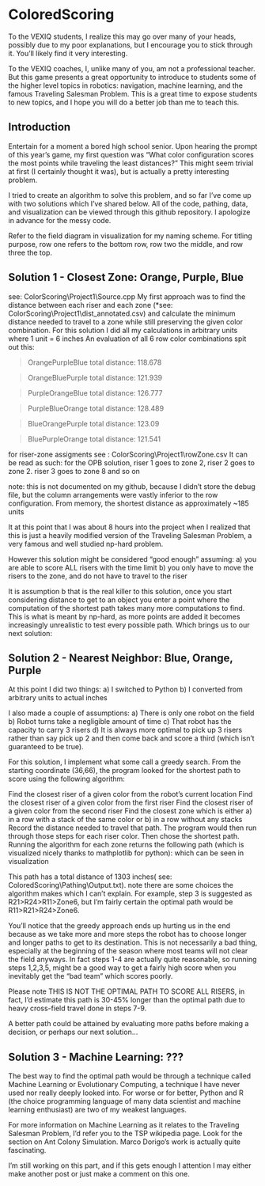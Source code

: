 # ColoredScoring
To the VEXIQ students, I realize this may go over many of your heads, possibly due to my poor explanations, but I encourage you to stick through it. You’ll likely find it very interesting.

To the VEXIQ coaches, I, unlike many of you, am not a professional teacher. But this game presents a great opportunity to introduce to students some of the higher level topics in robotics: navigation, machine learning, and the famous Traveling Salesman Problem. This is a great time to expose students to new topics, and I hope you will do a better job than me to teach this.
## Introduction
Entertain for a moment a bored high school senior. Upon hearing the prompt of this year’s game, my first question was “What color configuration scores the most points while traveling the least distances?” This might seem trivial at first (I certainly thought it was), but is actually a pretty interesting problem.

I tried to create an algorithm to solve this problem, and so far I’ve come up with two solutions which I’ve shared below. All of the code, pathing, data, and visualization can be viewed through this github repository. I apologize in advance for the messy code.

Refer to the field diagram in visualization for my naming scheme. For titling purpose, row one refers to the bottom row, row two the middle, and row three the top.

## Solution 1 - Closest Zone: Orange, Purple, Blue

see: ColorScoring\Project1\Source.cpp
My first approach was to find the distance between each riser and each zone (*see: ColorScoring\Project1\dist_annotated.csv) and calculate the minimum distance needed to travel to a zone while still preserving the given color combination.
For this solution I did all my calculations in arbitrary units where 1 unit = 6 inches
An evaluation of all 6 row color combinations spit out this:

>OrangePurpleBlue
>total distance: 118.678

>OrangeBluePurple
>total distance: 121.939

>PurpleOrangeBlue
>total distance: 126.777

>PurpleBlueOrange
>total distance: 128.489

>BlueOrangePurple
>total distance: 123.09  

>BluePurpleOrange
>total distance: 121.541

for riser-zone assigments see : ColorScoring\Project1\rowZone.csv
It can be read as such: for the OPB solution, riser 1 goes to zone 2, riser 2 goes to zone 2. riser 3 goes to zone 8 and so on

note: this is not documented on my github, because I didn’t store the debug file, but the column arrangements were vastly inferior to the row configuration. From memory, the shortest distance as approximately ~185 units

It at this point that I was about 8 hours into the project when I realized that this is just a heavily modified version of the Traveling Salesman Problem, a very famous and well studied np-hard problem.

However this solution might be considered “good enough” assuming:
a) you are able to score ALL risers with the time limit
b) you only have to move the risers to the zone, and do not have to travel to the riser

It is assumption b that is the real killer to this solution, once you start considering distance to get to an object you enter a point where the computation of the shortest path takes many more computations to find. This is what is meant by np-hard, as more points are added it becomes increasingly unrealistic to test every possible path. Which brings us to our next solution:

## Solution 2 - Nearest Neighbor: Blue, Orange, Purple

At this point I did two things:
a) I switched to Python
b) I converted from arbitrary units to actual inches

I also made a couple of assumptions:
a) There is only one robot on the field
b) Robot turns take a negligible amount of time
c) That robot has the capacity to carry 3 risers
d) It is always more optimal to pick up 3 risers rather than say pick up 2 and then come back and score a third (which isn’t guaranteed to be true).

For this solution, I implement what some call a greedy search. From the starting coordinate (36,66), the program looked for the shortest path to score using the following algorithm:

Find the closest riser of a given color from the robot’s current location
Find the closest riser of a given color from the first riser
Find the closest riser of a given color from the second riser
Find the closest zone which is either a) in a row with a stack of the same color or b) in a row without any stacks
Record the distance needed to travel that path.
The program would then run through those steps for each riser color. Then chose the shortest path. Running the algorithm for each zone returns the following path (which is visualized nicely thanks to mathplotlib for python): which can be seen in visualization

This path has a total distance of 1303 inches( see: ColoredScoring\Pathing\Output.txt).
note there are some choices the algorithm makes which I can’t explain. For example, step 3 is suggested as R21>R24>R11>Zone6, but I’m fairly certain the optimal path would be R11>R21>R24>Zone6.

You’ll notice that the greedy approach ends up hurting us in the end because as we take more and more steps the robot has to choose longer and longer paths to get to its destination.
This is not necessarily a bad thing, especially at the beginning of the season where most teams will not clear the field anyways. In fact steps 1-4 are actually quite reasonable, so running steps 1,2,3,5, might be a good way to get a fairly high score when you inevitably get the “bad team” which scores poorly.

Please note THIS IS NOT THE OPTIMAL PATH TO SCORE ALL RISERS, in fact, I’d estimate this path is 30-45% longer than the optimal path due to heavy cross-field travel done in steps 7-9.

A better path could be attained by evaluating more paths before making a decision, or perhaps our next solution…

## Solution 3 - Machine Learning: ???

The best way to find the optimal path would be through a technique called Machine Learning or Evolutionary Computing, a technique I have never used nor really deeply looked into. For worse or for better, Python and R (the choice programming language of many data scientist and machine learning enthusiast) are two of my weakest languages.

For more information on Machine Learning as it relates to the Traveling Salesman Problem, I’d refer you to the TSP wikipedia page. Look for the section on Ant Colony Simulation. Marco Dorigo’s work is actually quite fascinating.

I’m still working on this part, and if this gets enough I attention I may either make another post or just make a comment on this one.
